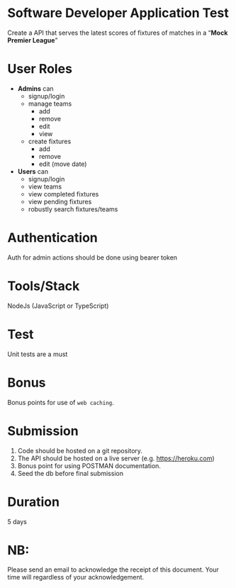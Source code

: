 # Software Developer Application Test

Create a API that serves the latest scores of fixtures of matches in a “**Mock Premier League**”

# User Roles

- **Admins** can
  - signup/login
  - manage teams
    - add
    - remove
    - edit
    - view
  - create fixtures
    - add
    - remove
    - edit (move date)
- **Users** can
  - signup/login
  - view teams
  - view completed fixtures
  - view pending fixtures
  - robustly search fixtures/teams

# Authentication

Auth for admin actions should be done using bearer token

# Tools/Stack

NodeJs (JavaScript or TypeScript)

# Test

Unit tests are a must

# Bonus

Bonus points for use of `web caching`.

# Submission

1. Code should be hosted on a git repository.
2. The API should be hosted on a live server (e.g. https://heroku.com)
3. Bonus point for using POSTMAN documentation.
4. Seed the db before final submission

# Duration

5 days

# NB:

Please send an email to acknowledge the receipt of this document. Your time will regardless of your acknowledgement.
